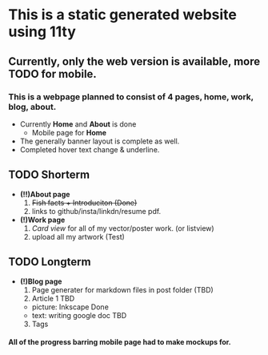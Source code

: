 # This is a static generated website using 11ty

## Currently, only the web version is available, more TODO for mobile.

### This is a webpage planned to consist of 4 pages, home, work, blog, about.
- Currently **Home** and __About__ is done
  - Mobile page for **Home**
- The generally banner layout is complete as well.
- Completed hover text change & underline.  
 

## TODO Shorterm
- __(!!)About page__
  1. ~~Fish facts + Introduciton (Done)~~
  2. links to github/insta/linkdn/resume pdf.
- **(!)Work page**
  1. _Card view_ for all of my vector/poster work. (or listview)
  2. upload all my artwork (Test)
## TODO Longterm
- **(!)Blog page**
  1. Page generater for markdown files in post folder (TBD)
  2. Article 1 TBD
    - picture: Inkscape Done
    - text: writing google doc TBD
  3. Tags
#### All of the progress barring mobile page had to make mockups for. 
